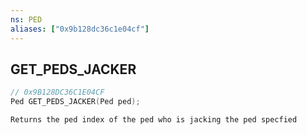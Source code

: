 ```yaml
---
ns: PED
aliases: ["0x9b128dc36c1e04cf"]
---
```

## GET_PEDS_JACKER

```c
// 0x9B128DC36C1E04CF
Ped GET_PEDS_JACKER(Ped ped);
```

```
Returns the ped index of the ped who is jacking the ped specfied
```
